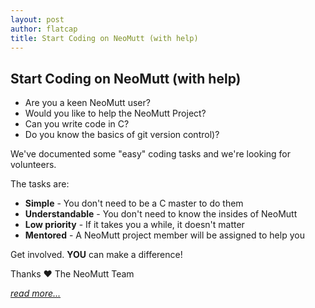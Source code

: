 ```yaml
---
layout: post
author: flatcap
title: Start Coding on NeoMutt (with help)
---
```


## Start Coding on NeoMutt (with help)

- Are you a keen NeoMutt user?
- Would you like to help the NeoMutt Project?
- Can you write code in C?
- Do you know the basics of git version control)?

We've documented some "easy" coding tasks and we're looking for volunteers.

The tasks are:

- **Simple** - You don't need to be a C master to do them
- **Understandable** - You don't need to know the insides of NeoMutt
- **Low priority** - If it takes you a while, it doesn't matter
- **Mentored** - A NeoMutt project member will be assigned to help you

Get involved. **YOU** can make a difference!

Thanks ♥ The NeoMutt Team

[_read more..._](https://www.neomutt.org/dev/easy-tasks)

